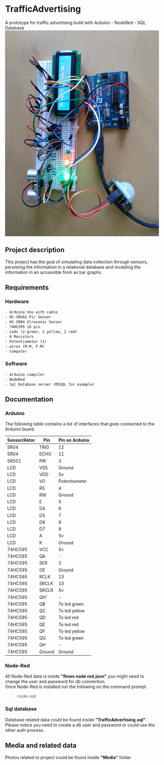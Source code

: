 # TrafficAdvertising
A prototype for traffic advertising build with Arduino - NodeRed - SQL Database
![Project image](/Media/DSC_0218.JPG)


## Project description
This project has the goal of simulating data collection through sensors, persisting the information in a relational database and modeling the information in an accessible form as bar graphs.

## Requirements
### Hardware
    - Arduino Uno with cable
    - HC-SR501 Pir Sensor
    - HC-SR04 Ulrasonic Sensor
    - 74HC595 16 pin 
    - Leds (2-green, 2 yellow, 2 red)
    - 6 Resistors
    - Potentiometer (1)
    - wires (M-M, F-M)
    - Computer
### Software
    - Arduino compiler
    - NodeRed
    - Sql Database server (MSSQL for example)

## Documentation

### Arduino
The following table contains a list of interfaces that goes connected to the Arduino board.

| Sensor/Aktor | Pin | Pin on Arduino|
|--------------|-----|---------------|
| SR04         | TRIG | 12|
| SR04         | ECHO | 11|
| SR501        | PIR | 3|
| LCD          | VSS | Ground|
| LCD          | VDD | 5v|
| LCD          | VO | Potentiometer|
| LCD          | RS | 4|
| LCD          | RW | Ground|
| LCD          | E | 5|
| LCD          | D4 | 6|
| LCD          | D5 | 7|
| LCD          | D6 | 8|
| LCD          | D7 | 9|
| LCD          | A | 5v|
| LCD          | K | Ground|
| 74HC595      | VCC | 5v|
| 74HC595      | QA | -|
| 74HC595      | SER | 2|
| 74HC595      | OE | Ground|
| 74HC595      | RCLK | 13|
| 74HC595      | SRCLK | 10|
| 74HC595      | SRCLR | 5v|
| 74HC595      | QH' | -|
| 74HC595      | QB | To led green|
| 74HC595      | QC | To led yellow|
| 74HC595      | QD | To led red|
| 74HC595      | QE | To led red|
| 74HC595      | QF | To led yellow|
| 74HC595      | QG | To led green|
| 74HC595      | QH | -|
| 74HC595      | Ground | Ground|

### Node-Red
All Node-Red data is inside **"flows node red.json"** you might need to change the user and password for db connection.
<br />
Once Node-Red is installed run the following on the command prompt.
 >node-red 
 
### Sql database
Database related data could be found inside **"TrafficAdvertising.sql"**.
<br />
Please notice you need to create a db user and password or could use the other auth process. 

## Media and related data
Photos related to project could be found inside **"Media"** folder